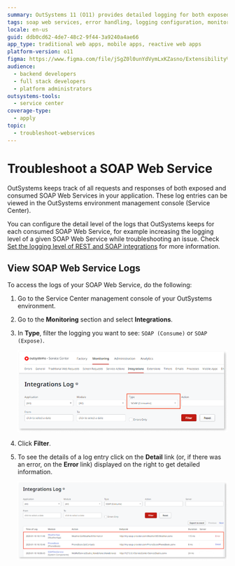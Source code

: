 ```yaml
---
summary: OutSystems 11 (O11) provides detailed logging for both exposed and consumed SOAP Web Services, accessible via the Service Center management console.
tags: soap web services, error handling, logging configuration, monitoring, integrations
locale: en-us
guid: ddb0cd62-4de7-48c2-9f44-3a9240a4ae66
app_type: traditional web apps, mobile apps, reactive web apps
platform-version: o11
figma: https://www.figma.com/file/jSgZ0l0unYdVymLxKZasno/Extensibility%20and%20Integration?node-id=418:40
audience:
  - backend developers
  - full stack developers
  - platform administrators
outsystems-tools:
  - service center
coverage-type:
  - apply
topic:
  - troubleshoot-webservices
---
```


# Troubleshoot a SOAP Web Service

OutSystems keeps track of all requests and responses of both exposed and consumed SOAP Web Services in your application. These log entries can be viewed in the OutSystems environment management console (Service Center).

You can configure the detail level of the logs that OutSystems keeps for each consumed SOAP Web Service, for example increasing the logging level of a given SOAP Web Service while troubleshooting an issue. Check [Set the logging level of REST and SOAP integrations](../log-levels-set.md) for more information.

## View SOAP Web Service Logs

To access the logs of your SOAP Web Service, do the following:

1. Go to the Service Center management console of your OutSystems environment.

1. Go to the **Monitoring** section and select **Integrations**.

1. In **Type**, filter the logging you want to see: `SOAP (Consume)` or `SOAP (Expose)`.

    ![Screenshot showing the selection of SOAP type in OutSystems Service Center for viewing logs](images/select-type-sc.png "Selecting SOAP Type in Service Center")

1. Click **Filter**.

1. To see the details of a log entry click on the **Detail** link (or, if there was an error, on the **Error** link) displayed on the right to get detailed information.

    ![Service Center screen displaying the details of SOAP Web Service logs with options to view specific entries](images/integrations-log-screen-sc.png "SOAP Web Service Log Details")
